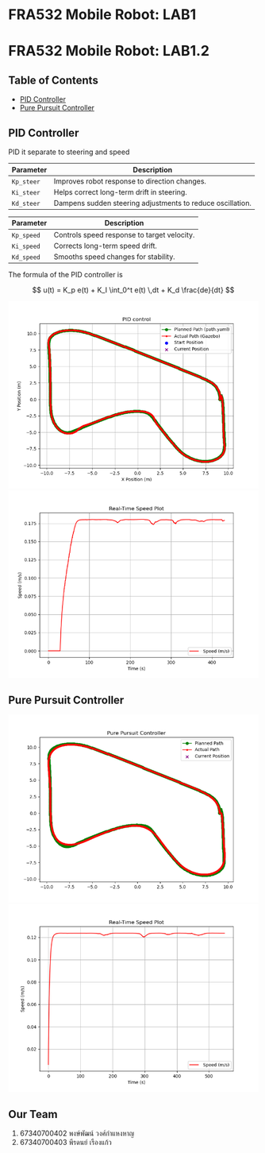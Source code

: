 # FRA532 Mobile Robot: LAB1

# FRA532 Mobile Robot: LAB1.2

## Table of Contents
- [PID Controller](#pid-controller)
- [Pure Pursuit Controller](#pure-pursuit-controller)

## PID Controller
PID it separate to steering and speed 

| Parameter | Description |
|-----------|------------|
| `Kp_steer` | Improves robot response to direction changes. |
| `Ki_steer` | Helps correct long-term drift in steering. |
| `Kd_steer` | Dampens sudden steering adjustments to reduce oscillation. |

| Parameter | Description |
|-----------|------------|
| `Kp_speed` | Controls speed response to target velocity. |
| `Ki_speed` | Corrects long-term speed drift. |
| `Kd_speed` | Smooths speed changes for stability. |

The formula of the PID controller is 

$$ u(t) = K_p e(t) + K_I \int_0^t e(t) \,dt + K_d \frac{de}{dt} $$

![Image Description](https://github.com/peeradonmoke2002/FRA532_LAB1_6702_6703/blob/Path-Tracking-Controller/robot_controller/result/PID/PID_path.png)
![Image Description](https://github.com/peeradonmoke2002/FRA532_LAB1_6702_6703/blob/Path-Tracking-Controller/robot_controller/result/PID/PID_speed.png)



## Pure Pursuit Controller

![Image Description](https://github.com/peeradonmoke2002/FRA532_LAB1_6702_6703/blob/Path-Tracking-Controller/robot_controller/result/purepursuit/purepursuit_path.png)
![Image Description](https://github.com/peeradonmoke2002/FRA532_LAB1_6702_6703/blob/Path-Tracking-Controller/robot_controller/result/purepursuit/purepursuit_speed.png)

## Our Team

1. 67340700402 พงษ์พัฒน์ วงศ์กำแหงหาญ
2. 67340700403 พีรดนย์ เรืองแก้ว
